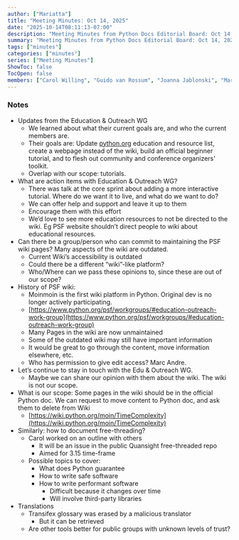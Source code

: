 ```yaml
---
author: ["Mariatta"]
title: "Meeting Minutes: Oct 14, 2025"
date: "2025-10-14T08:11:13-07:00"
description: "Meeting Minutes from Python Docs Editorial Board: Oct 14, 2025"
summary: "Meeting Minutes from Python Docs Editorial Board: Oct 14, 2025"
tags: ["minutes"]
categories: ["minutes"]
series: ["Meeting Minutes"]
ShowToc: false
TocOpen: false
members: ["Carol Willing", "Guido van Rossum", "Joanna Jablonski", "Mariatta", "Ned Batchelder"]
---
```


### Notes


* Updates from the Education & Outreach WG
    * We learned about what their current goals are, and who the current members are.
    * Their goals are: Update [python.org](python.org) education and resource list, create a webpage instead of the wiki, build an official beginner tutorial, and to flesh out community and conference organizers' toolkit.
    * Overlap with our scope: tutorials.
* What are action items with Education & Outreach WG?
    * There was talk at the core sprint about adding a more interactive tutorial. Where do we want it to live, and what do we want to do?
    * We can offer help and support and leave it up to them
    * Encourage them with this effort
    * We’d love to see more education resources to not be directed to the wiki. Eg PSF website shouldn’t direct people to wiki about educational resources.
* Can there be a group/person who can commit to maintaining the PSF wiki pages? Many aspects of the wiki are outdated.
    * Current Wiki’s accessibility is outdated
    * Could there be a different “wiki”-like platform?
    * Who/Where can we pass these opinions to, since these are out of our scope?
* History of PSF wiki:
    * Moinmoin is the first wiki platform in Python. Original dev is no longer actively participating.
    * [https://www.python.org/psf/workgroups/#education-outreach-work-group](https://www.python.org/psf/workgroups/#education-outreach-work-group)
    * Many Pages in the wiki are now unmaintained
    * Some of the outdated wiki may still have important information
    * It would be great to go through the content, move information elsewhere, etc.
    * Who has permission to give edit access? Marc Andre.
* Let’s continue to stay in touch with the Edu & Outreach WG.
    * Maybe we can share our opinion with them about the wiki. The wiki is not our scope.
* What is our scope: Some pages in the wiki should be in the official Python doc. We can request to move content to Python doc, and ask them to delete from Wiki
    * [https://wiki.python.org/moin/TimeComplexity](https://wiki.python.org/moin/TimeComplexity) 
* Similarly: how to document free-threading?
    * Carol worked on an outline with others
        * It will be an issue in the public Quansight free-threaded repo
        * Aimed for 3.15 time-frame
    * Possible topics to cover:
        * What does Python guarantee
        * How to write safe software
        * How to write performant software
            * Difficult because it changes over time
            * Will involve third-party libraries
* Translations
    * Transifex glossary was erased by a malicious translator
        * But it can be retrieved
    * Are other tools better for public groups with unknown levels of trust?